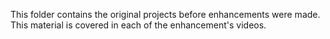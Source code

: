 This folder contains the original projects before enhancements were made. This material is covered in each of the enhancement's videos. 
